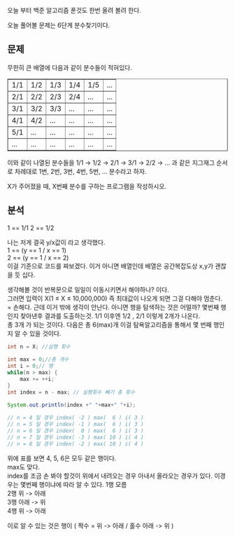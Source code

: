 오늘 부터 백준 알고리즘 푼것도 한번 올려 볼려 한다.

오늘 풀어볼 문제는 6단계 분수찾기이다.

## 문제
무한히 큰 배열에 다음과 같이 분수들이 적혀있다.  
<table border="1">
    <tbody>
        <tr>
            <td>1/1</td>
            <td>1/2</td>
            <td>1/3</td>
            <td>1/4</td>
            <td>1/5</td>
            <td>...</td>
        </tr>
        <tr>
            <td>2/1</td>
            <td>2/2</td>
            <td>2/3</td>
            <td>2/4</td>
            <td>...</td>
            <td>...</td>
        </tr>
        <tr>
            <td>3/1</td>
            <td>3/2</td>
            <td>3/3</td>
            <td>...</td>
            <td>...</td>
            <td>...</td>
        </tr>
        <tr>
            <td>4/1</td>
            <td>4/2</td>
            <td>...</td>
            <td>...</td>
            <td>...</td>
            <td>...</td>
        </tr>
        <tr>
            <td>5/1</td>
            <td>...</td>
            <td>...</td>
            <td>...</td>
            <td>...</td>
            <td>...</td>
        </tr>
         <tr>
            <td>...</td>
            <td>...</td>
            <td>...</td>
            <td>...</td>
            <td>...</td>
            <td>...</td>
        </tr>
    </tbody>
</table>  
이와 같이 나열된 분수들을 1/1 → 1/2 → 2/1 → 3/1 → 2/2 → … 과 같은 지그재그 순서로 차례대로 1번, 2번, 3번, 4번, 5번, … 분수라고 하자.

X가 주어졌을 때, X번째 분수를 구하는 프로그램을 작성하시오.

## 분석
1 == 1/1
2 == 1/2

나는 저게 결국 y/x값이 라고 생각했다.  
1 == (y == 1 / x == 1)  
2 == (y == 1 / x == 2)  
이걸 기준으로 코드를 짜보겠다. 이거 아니면 배열인데 배열은 공간복잡도상 x,y가 괜찮을 듯 십다.
  
생각해볼 것이 반복문으로 일일이 이동시키면서 해야하나? 이다.  
그러면 입력이 X(1 ≤ X ≤ 10,000,000) 즉 최대값이 나오게 되면 그걸 다해야 멈춘다. = 손해다. 근데 이거 밖에 생각이 안난다. 
아니면 행을 탐색하는 것은 어떨까? 몇번째 행인지 찾아낸후 결과를 도출하는것. 1/1 이후엔 1/2 , 2/1 이렇게 2개가 나온다.  
총 3개 가 되는 것이다. 다음은 총 6(max)개 이걸 탐욕알고리즘을 통해서 몇 번째 행인지 알 수 있을 것이다.  
```java
int n = X; //실행 횟수
		
int max = 0;//총 개수 
int i = 0;// 행
while(n > max) {
    max += ++i;
}
int index = n - max; // 실행횟수 빼기 총 횟수 

System.out.println(index +" "+max+" "+i);
		
// n = 4 일 경우 index( -2 ) max(  6 ) i( 3 )
// n = 5 일 경우 index( -1 ) max(  6 ) i( 3 ) 
// n = 6 일 경우 index(  0 ) max(  6 ) i( 3 )
// n = 7 일 경우 index( -3 ) max( 10 ) i( 4 )
// n = 8 일 경우 index( -2 ) max( 10 ) i( 4 )
```
위에 표를 보면 4, 5, 6은 모두 같은 행이다.  
max도 맞다.  
index를 조금 손 봐야 할것이 위에서 내려오는 경우 아내서 올라오는 경우가 있다. 이경우는 몇번째 행이냐에 따라 알 수 있다. 
1행 모름  
2행 위 -> 아래  
3행 아래 -> 위  
4행 위 -> 아래  

이로 알 수 있는 것은 행이 ( 짝수 = 위 -> 아래 / 홀수 아래 -> 위 ) 



